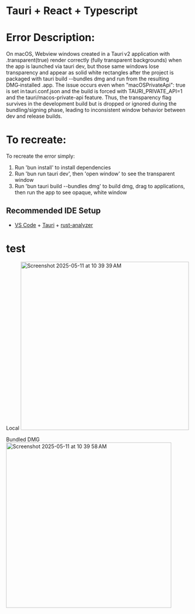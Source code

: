 # Tauri + React + Typescript

# Error Description:
On macOS, Webview windows created in a Tauri v2 application with .transparent(true) render correctly (fully transparent backgrounds) when the app is launched via tauri dev, but those same windows lose transparency and appear as solid white rectangles after the project is packaged with tauri build --bundles dmg and run from the resulting DMG‑installed .app. The issue occurs even when "macOSPrivateApi": true is set in tauri.conf.json and the build is forced with TAURI_PRIVATE_API=1 and the tauri/macos-private-api feature. Thus, the transparency flag survives in the development build but is dropped or ignored during the bundling/signing phase, leading to inconsistent window behavior between dev and release builds.

# To recreate:

To recreate the error simply:
1. Run 'bun install' to install dependencies
2. Run 'bun run tauri dev', then 'open window' to see the transparent window
3. Run 'bun tauri build --bundles dmg' to build dmg, drag to applications, then run the app to see opaque, white window
## Recommended IDE Setup

- [VS Code](https://code.visualstudio.com/) + [Tauri](https://marketplace.visualstudio.com/items?itemName=tauri-apps.tauri-vscode) + [rust-analyzer](https://marketplace.visualstudio.com/items?itemName=rust-lang.rust-analyzer)
# test

Local
<img width="459" alt="Screenshot 2025-05-11 at 10 39 39 AM" src="https://github.com/user-attachments/assets/ea12c021-ae47-4677-9d6a-1541d757032b" />

Bundled DMG
<img width="451" alt="Screenshot 2025-05-11 at 10 39 58 AM" src="https://github.com/user-attachments/assets/d839e277-ec4b-4d8a-9b12-b5d67ba645d1" />
